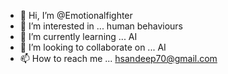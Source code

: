 - 👋 Hi, I’m @Emotionalfighter
- 👀 I’m interested in ... human behaviours
- 🌱 I’m currently learning ... AI
- 💞️ I’m looking to collaborate on ... AI
- 📫 How to reach me ... hsandeep70@gmail.com

<!---
Emotionalfighter/Emotionalfighter is a ✨ special ✨ repository because its `README.md` (this file) appears on your GitHub profile.
You can click the Preview link to take a look at your changes.
--->
